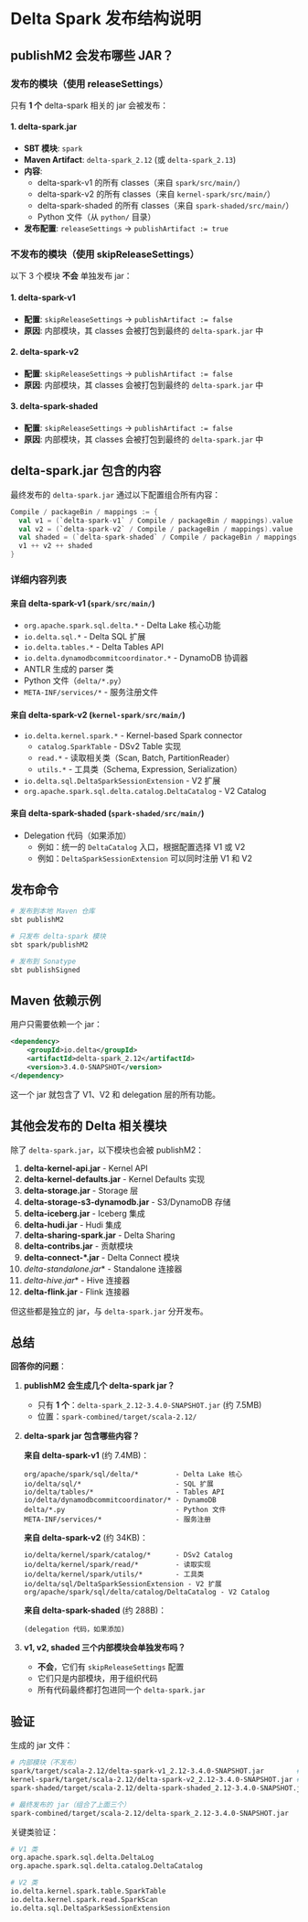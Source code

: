# Delta Spark 发布结构说明

## publishM2 会发布哪些 JAR？

### 发布的模块（使用 releaseSettings）

只有 **1 个** delta-spark 相关的 jar 会被发布：

#### 1. delta-spark.jar
- **SBT 模块**: `spark`
- **Maven Artifact**: `delta-spark_2.12` (或 `delta-spark_2.13`)
- **内容**: 
  - delta-spark-v1 的所有 classes（来自 `spark/src/main/`）
  - delta-spark-v2 的所有 classes（来自 `kernel-spark/src/main/`）
  - delta-spark-shaded 的所有 classes（来自 `spark-shaded/src/main/`）
  - Python 文件（从 `python/` 目录）
- **发布配置**: `releaseSettings` → `publishArtifact := true`

### 不发布的模块（使用 skipReleaseSettings）

以下 3 个模块 **不会** 单独发布 jar：

#### 1. delta-spark-v1
- **配置**: `skipReleaseSettings` → `publishArtifact := false`
- **原因**: 内部模块，其 classes 会被打包到最终的 `delta-spark.jar` 中

#### 2. delta-spark-v2  
- **配置**: `skipReleaseSettings` → `publishArtifact := false`
- **原因**: 内部模块，其 classes 会被打包到最终的 `delta-spark.jar` 中

#### 3. delta-spark-shaded
- **配置**: `skipReleaseSettings` → `publishArtifact := false`
- **原因**: 内部模块，其 classes 会被打包到最终的 `delta-spark.jar` 中

## delta-spark.jar 包含的内容

最终发布的 `delta-spark.jar` 通过以下配置组合所有内容：

```scala
Compile / packageBin / mappings := {
  val v1 = (`delta-spark-v1` / Compile / packageBin / mappings).value
  val v2 = (`delta-spark-v2` / Compile / packageBin / mappings).value
  val shaded = (`delta-spark-shaded` / Compile / packageBin / mappings).value
  v1 ++ v2 ++ shaded
}
```

### 详细内容列表

#### 来自 delta-spark-v1 (`spark/src/main/`)
- `org.apache.spark.sql.delta.*` - Delta Lake 核心功能
- `io.delta.sql.*` - Delta SQL 扩展
- `io.delta.tables.*` - Delta Tables API
- `io.delta.dynamodbcommitcoordinator.*` - DynamoDB 协调器
- ANTLR 生成的 parser 类
- Python 文件（`delta/*.py`）
- `META-INF/services/*` - 服务注册文件

#### 来自 delta-spark-v2 (`kernel-spark/src/main/`)
- `io.delta.kernel.spark.*` - Kernel-based Spark connector
  - `catalog.SparkTable` - DSv2 Table 实现
  - `read.*` - 读取相关类（Scan, Batch, PartitionReader）
  - `utils.*` - 工具类（Schema, Expression, Serialization）
- `io.delta.sql.DeltaSparkSessionExtension` - V2 扩展
- `org.apache.spark.sql.delta.catalog.DeltaCatalog` - V2 Catalog

#### 来自 delta-spark-shaded (`spark-shaded/src/main/`)
- Delegation 代码（如果添加）
  - 例如：统一的 `DeltaCatalog` 入口，根据配置选择 V1 或 V2
  - 例如：`DeltaSparkSessionExtension` 可以同时注册 V1 和 V2

## 发布命令

```bash
# 发布到本地 Maven 仓库
sbt publishM2

# 只发布 delta-spark 模块
sbt spark/publishM2

# 发布到 Sonatype
sbt publishSigned
```

## Maven 依赖示例

用户只需要依赖一个 jar：

```xml
<dependency>
    <groupId>io.delta</groupId>
    <artifactId>delta-spark_2.12</artifactId>
    <version>3.4.0-SNAPSHOT</version>
</dependency>
```

这一个 jar 就包含了 V1、V2 和 delegation 层的所有功能。

## 其他会发布的 Delta 相关模块

除了 `delta-spark.jar`，以下模块也会被 publishM2：

1. **delta-kernel-api.jar** - Kernel API
2. **delta-kernel-defaults.jar** - Kernel Defaults 实现
3. **delta-storage.jar** - Storage 层
4. **delta-storage-s3-dynamodb.jar** - S3/DynamoDB 存储
5. **delta-iceberg.jar** - Iceberg 集成
6. **delta-hudi.jar** - Hudi 集成
7. **delta-sharing-spark.jar** - Delta Sharing
8. **delta-contribs.jar** - 贡献模块
9. **delta-connect-*.jar** - Delta Connect 模块
10. **delta-standalone*.jar** - Standalone 连接器
11. **delta-hive*.jar** - Hive 连接器
12. **delta-flink.jar** - Flink 连接器

但这些都是独立的 jar，与 `delta-spark.jar` 分开发布。

## 总结

**回答你的问题**：

1. **publishM2 会生成几个 delta-spark jar？**
   - 只有 **1 个**：`delta-spark_2.12-3.4.0-SNAPSHOT.jar` (约 7.5MB)
   - 位置：`spark-combined/target/scala-2.12/`

2. **delta-spark jar 包含哪些内容？**
   
   **来自 delta-spark-v1** (约 7.4MB)：
   ```
   org/apache/spark/sql/delta/*         - Delta Lake 核心
   io/delta/sql/*                       - SQL 扩展  
   io/delta/tables/*                    - Tables API
   io/delta/dynamodbcommitcoordinator/* - DynamoDB
   delta/*.py                           - Python 文件
   META-INF/services/*                  - 服务注册
   ```
   
   **来自 delta-spark-v2** (约 34KB)：
   ```
   io/delta/kernel/spark/catalog/*      - DSv2 Catalog
   io/delta/kernel/spark/read/*         - 读取实现
   io/delta/kernel/spark/utils/*        - 工具类
   io/delta/sql/DeltaSparkSessionExtension - V2 扩展
   org/apache/spark/sql/delta/catalog/DeltaCatalog - V2 Catalog
   ```
   
   **来自 delta-spark-shaded** (约 288B)：
   ```
   (delegation 代码，如果添加)
   ```

3. **v1, v2, shaded 三个内部模块会单独发布吗？**
   - **不会**，它们有 `skipReleaseSettings` 配置
   - 它们只是内部模块，用于组织代码
   - 所有代码最终都打包进同一个 `delta-spark.jar`

## 验证

生成的 jar 文件：
```bash
# 内部模块（不发布）
spark/target/scala-2.12/delta-spark-v1_2.12-3.4.0-SNAPSHOT.jar        # 7.4M
kernel-spark/target/scala-2.12/delta-spark-v2_2.12-3.4.0-SNAPSHOT.jar # 34K
spark-shaded/target/scala-2.12/delta-spark-shaded_2.12-3.4.0-SNAPSHOT.jar # 288B

# 最终发布的 jar（组合了上面三个）
spark-combined/target/scala-2.12/delta-spark_2.12-3.4.0-SNAPSHOT.jar    # 7.5M
```

关键类验证：
```bash
# V1 类
org.apache.spark.sql.delta.DeltaLog
org.apache.spark.sql.delta.catalog.DeltaCatalog

# V2 类  
io.delta.kernel.spark.table.SparkTable
io.delta.kernel.spark.read.SparkScan
io.delta.sql.DeltaSparkSessionExtension
```

